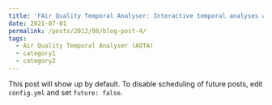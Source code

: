 ```yaml
---
title: 'FAir Quality Temporal Analyser: Interactive temporal analyses with visual prediction'
date: 2021-07-01
permalink: /posts/2012/08/blog-post-4/
tags:
  - Air Quality Temporal Analyser (AQTA)
  - category1
  - category2
---
```


This post will show up by default. To disable scheduling of future posts, edit `config.yml` and set `future: false`. 
